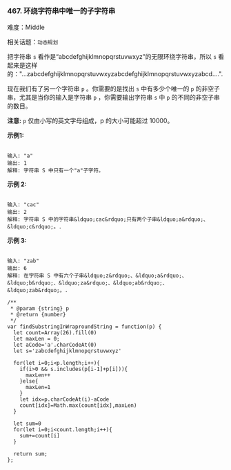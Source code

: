### 467. 环绕字符串中唯一的子字符串

难度：Middle

相关话题：`动态规划`

把字符串  `s`  看作是&ldquo;abcdefghijklmnopqrstuvwxyz&rdquo;的无限环绕字符串，所以 `s`  看起来是这样的："...zabcdefghijklmnopqrstuvwxyzabcdefghijklmnopqrstuvwxyzabcd....".



现在我们有了另一个字符串  `p`  。你需要的是找出  `s`  中有多少个唯一的  `p`  的非空子串，尤其是当你的输入是字符串  `p`  ，你需要输出字符串 `s`  中  `p`  的不同的非空子串的数目。



**注意:**   `p` 仅由小写的英文字母组成，p 的大小可能超过 10000。







**示例1:** 



```

输入: "a"
输出: 1
解释: 字符串 S 中只有一个"a"子字符。
```






**示例 2:** 



```

输入: "cac"
输出: 2
解释: 字符串 S 中的字符串&ldquo;cac&rdquo;只有两个子串&ldquo;a&rdquo;、&ldquo;c&rdquo;。.
```






**示例 3:** 



```

输入: "zab"
输出: 6
解释: 在字符串 S 中有六个子串&ldquo;z&rdquo;、&ldquo;a&rdquo;、&ldquo;b&rdquo;、&ldquo;za&rdquo;、&ldquo;ab&rdquo;、&ldquo;zab&rdquo;。.
```





```
/**
 * @param {string} p
 * @return {number}
 */
var findSubstringInWraproundString = function(p) {
  let count=Array(26).fill(0)
  let maxLen = 0; 
  let aCode='a'.charCodeAt(0)
  let s='zabcdefghijklmnopqrstuvwxyz'
  
  for(let i=0;i<p.length;i++){
    if(i>0 && s.includes(p[i-1]+p[i])){
      maxLen++
    }else{
      maxLen=1
    }
    let idx=p.charCodeAt(i)-aCode
    count[idx]=Math.max(count[idx],maxLen)
  }
  
  let sum=0
  for(let i=0;i<count.length;i++){
    sum+=count[i]
  }

  return sum;
};
```

